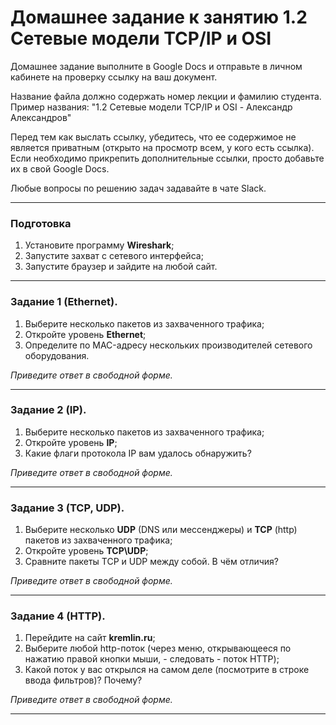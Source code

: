 # Домашнее задание к занятию 1.2 Сетевые модели TCP/IP и OSI

Домашнее задание выполните в Google Docs и отправьте в личном кабинете на проверку ссылку на ваш документ.

Название файла должно содержать номер лекции и фамилию студента. Пример названия: "1.2 Сетевые модели TCP/IP и OSI - Александр Александров"

Перед тем как выслать ссылку, убедитесь, что ее содержимое не является приватным (открыто на просмотр всем, у кого есть ссылка). Если необходимо прикрепить дополнительные ссылки, просто добавьте их в свой Google Docs.

Любые вопросы по решению задач задавайте в чате Slack.

------

### Подготовка

1. Установите программу **Wireshark**;
2. Запустите захват с сетевого интерфейса;
3. Запустите браузер и зайдите на любой сайт.

------

### Задание 1 (Ethernet).

1. Выберите несколько пакетов из захваченного трафика;
2. Откройте уровень **Ethernet**;
3. Определите по MAC-адресу нескольких производителей сетевого оборудования.

*Приведите ответ в свободной форме.*

------

### Задание 2 (IP).

1. Выберите несколько пакетов из захваченного трафика;
2. Откройте уровень **IP**;
3. Какие флаги протокола IP вам удалось обнаружить?

*Приведите ответ в свободной форме.*

------

### Задание 3 (TCP, UDP).

1. Выберите несколько **UDP** (DNS или мессенджеры) и **TCP** (http) пакетов  из захваченного трафика;
2. Откройте уровень **TCP\UDP**;
3. Сравните пакеты TCP и UDP между собой. В чём отличия?

*Приведите ответ в свободной форме.*

------

### Задание 4 (HTTP).

1. Перейдите на сайт **kremlin.ru**;
2. Выберите любой http-поток (через меню, открывающееся по нажатию правой кнопки мыши, - следовать - поток HTTP);
3. Какой поток у вас открылся на самом деле (посмотрите в строке ввода фильтров)? Почему?

*Приведите ответ в свободной форме.*

------

